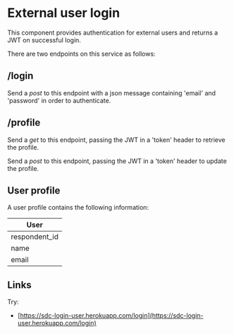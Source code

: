 # External user login
This component provides authentication for external users and returns a JWT on successful login.

There are two endpoints on this service as follows:

## /login

Send a *post* to this endpoint with a json message containing 'email' and 'password' in order to authenticate.

## /profile

Send a *get* to this endpoint, passing the JWT in a 'token' header to retrieve the profile.

Send a *post* to this endpoint, passing the JWT in a 'token' header to update the profile.

## User profile

A user profile contains the following information:

| User           |
| -------------- |
| respondent_id  |
| name           |
| email          |

## Links

Try:
 * [https://sdc-login-user.herokuapp.com/login](https://sdc-login-user.herokuapp.com/login)
